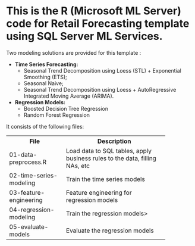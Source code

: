 # This is the R (Microsoft ML Server) code for Retail Forecasting template using SQL Server ML Services. 

Two modeling solutions are provided for this template :

* **Time Series Forecasting:** 
	* Seasonal Trend Decomposition using Loess (STL) + Exponential Smoothing (ETS);
	* Seasonal Naive;
	* Seasonal Trend Decomposition using Loess + AutoRegressive Integrated Moving Average (ARIMA).
* **Regression Models:** 
	* Boosted Decision Tree Regression
	* Random Forest Regression 

It consists of the following files:

<table style="width:85%">
  <tr>
    <th>File</th>
    <th>Description</th>
  </tr>
  <tr>
    <td>01-data-preprocess.R</td>
    <td>Load data to SQL tables, apply business rules to the data, filling NAs, etc</td>
  </tr>
  <tr>
    <td>02-time-series-modeling</td>
    <td>Train the time series models</td>
  </tr>
  <tr>
    <td>03-feature-engineering</td>
    <td>Feature engineering for regression models</td>
  </tr>
  <tr>
    <td>04-regression-modeling</td>
    <td>Train the regression models></td>
  </tr>
  <tr>
    <td>05-evaluate-models</td>
    <td>Evaluate the regression models</td>
  </tr>
</table> 
